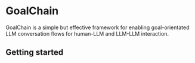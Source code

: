 # GoalChain
GoalChain is a simple but effective framework for enabling goal-orientated LLM conversation flows for human-LLM and LLM-LLM interaction.

## Getting started





